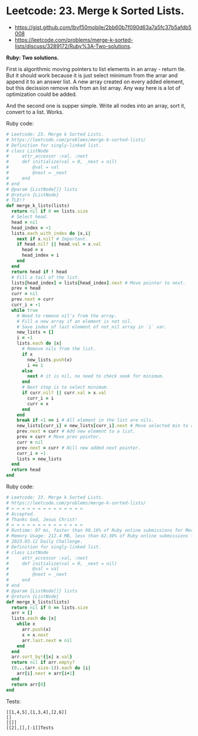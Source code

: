 # Leetcode: 23. Merge k Sorted Lists.

- https://gist.github.com/lbvf50mobile/2bb60b7f090d63a7a5fc37b5afdb5008
- https://leetcode.com/problems/merge-k-sorted-lists/discuss/3289172/Ruby%3A-Two-solutions.

**Ruby: Two solutions.**

First is algorithmic moving pointers to list elements in an array - return tle. But it should work because it is just select minimum from the arrar and append it to an answer list. A new array created on every added element, but this decission remove nils from an list array. Any way here is a lot of optimization could be added.

And the second one is supper simple. Write all nodes into an array, sort it, convert to a list. Works.


Ruby code:
```Ruby
# Leetcode: 23. Merge k Sorted Lists.
# https://leetcode.com/problems/merge-k-sorted-lists/
# Definition for singly-linked list.
# class ListNode
#     attr_accessor :val, :next
#     def initialize(val = 0, _next = nil)
#         @val = val
#         @next = _next
#     end
# end
# @param {ListNode[]} lists
# @return {ListNode}
# TLE!?
def merge_k_lists(lists)
  return nil if 0 == lists.size
  # Select head.
  head = nil
  head_index = -1
  lists.each_with_index do |x,i|
    next if x.nil? # Important.
    if head.nil? || head.val > x.val
      head = x
      head_index = i
    end
  end
  return head if ! head
  # Fill a tail of the list.
  lists[head_index] = lists[head_index].next # Move pointer to next.
  prev = head
  curr = nil
  prev.next = curr
  curr_i = -1
  while true
    # Need to remove nil's from the array.
    # Fill a new array if an element is not nil.
    # Save index of last element of not_nil array in `i` var.
    new_lists = []
    i = -1
    lists.each do |x|
      # Remove nils from the list.
      if x
        new_lists.push(x)
        i += 1
      else
        next # it is nil, no need to check seek for minimum.
      end
      # Next step is to select minimum.
      if curr.nil? || curr.val > x.val
        curr_i = i 
        curr = x
      end
    end
    break if -1 == i # All element in the list are nils.
    new_lists[curr_i] = new_lists[curr_i].next # Move selected min to a next element.
    prev.next = curr # Add new element to a list.
    prev = curr # Move prev pointer.
    curr = nil
    prev.next = curr # Nill new added next pointer.
    curr_i = -1
    lists = new_lists
  end
  return head
end
```
Ruby code:
```Ruby
# Leetcode: 23. Merge k Sorted Lists.
# https://leetcode.com/problems/merge-k-sorted-lists/
# = = = = = = = = = = = = = =
# Accepted.
# Thanks God, Jesus Christ!
# = = = = = = = = = = = = = =
# Runtime: 97 ms, faster than 90.16% of Ruby online submissions for Merge k Sorted Lists.
# Memory Usage: 212.4 MB, less than 62.30% of Ruby online submissions for Merge k Sorted Lists.
# 2023.03.12 Daily Challenge.
# Definition for singly-linked list.
# class ListNode
#     attr_accessor :val, :next
#     def initialize(val = 0, _next = nil)
#         @val = val
#         @next = _next
#     end
# end
# @param {ListNode[]} lists
# @return {ListNode}
def merge_k_lists(lists)
  return nil if 0 == lists.size
  arr = []
  lists.each do |x|
    while x
      arr.push(x)
      x = x.next
      arr.last.next = nil
    end
  end
  arr.sort_by!{|x| x.val}
  return nil if arr.empty?
  (0...(arr.size-1)).each do |i|
    arr[i].next = arr[i+1]
  end
  return arr[0]
end
```

Tests:
```
[[1,4,5],[1,3,4],[2,6]]
[]
[[]]
[[2],[],[-1]]Tests
```
